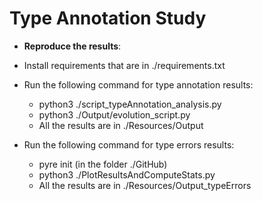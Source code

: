 # Type Annotation Study

* **Reproduce the results**:
- Install requirements that are in ./requirements.txt

- Run the following command for type annotation results:
	- python3 ./script_typeAnnotation_analysis.py
	- python3 ./Output/evolution_script.py
	- All the results are in ./Resources/Output

- Run the following command for type errors results:
	- pyre init (in the folder ./GitHub)
	- python3 ./PlotResultsAndComputeStats.py
	- All the results are in ./Resources/Output_typeErrors
